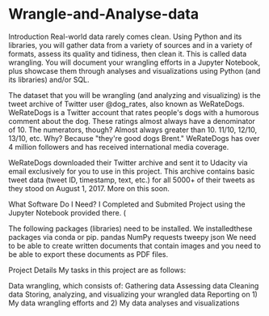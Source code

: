 # Wrangle-and-Analyse-data
Introduction
Real-world data rarely comes clean. Using Python and its libraries, you will gather data from a variety of sources and in a variety of formats, assess its quality and tidiness, then clean it. This is called data wrangling. You will document your wrangling efforts in a Jupyter Notebook, plus showcase them through analyses and visualizations using Python (and its libraries) and/or SQL.

The dataset that you will be wrangling (and analyzing and visualizing) is the tweet archive of Twitter user @dog_rates, also known as WeRateDogs. WeRateDogs is a Twitter account that rates people's dogs with a humorous comment about the dog. These ratings almost always have a denominator of 10. The numerators, though? Almost always greater than 10. 11/10, 12/10, 13/10, etc. Why? Because "they're good dogs Brent." WeRateDogs has over 4 million followers and has received international media coverage.

WeRateDogs downloaded their Twitter archive and sent it to Udacity via email exclusively for you to use in this project. This archive contains basic tweet data (tweet ID, timestamp, text, etc.) for all 5000+ of their tweets as they stood on August 1, 2017. More on this soon.

What Software Do I Need?
I Completed and Submited Project using the Jupyter Notebook provided there. (

The following packages (libraries) need to be installed. We installedthese packages via conda or pip. 
pandas
NumPy
requests
tweepy
json
We need to be able to create written documents that contain images and you need to be able to export these documents as PDF files. 

Project Details
My tasks in this project are as follows:

Data wrangling, which consists of:
Gathering data 
Assessing data
Cleaning data
Storing, analyzing, and visualizing your wrangled data
Reporting on 1) My data wrangling efforts and 2) My data analyses and visualizations
